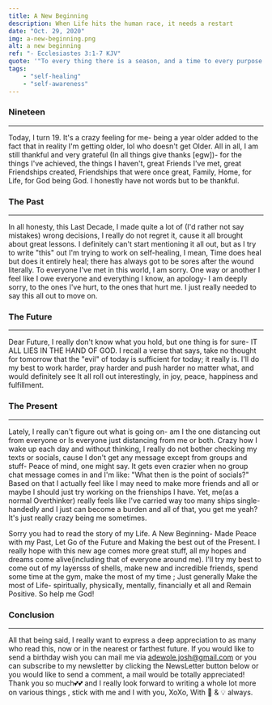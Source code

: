 ```yaml
---
title: A New Beginning
description: When Life hits the human race, it needs a restart
date: "Oct. 29, 2020"
img: a-new-beginning.png
alt: a new beginning
ref: "- Ecclesiastes 3:1-7 KJV"
quote: '"To every thing there is a season, and a time to every purpose under the heaven: A time to be born, and a time to die; a time to plant, and a time to pluck up that which is planted; A time to kill, and a time to heal; a time to break down, and a time to build up; A time to weep, and a time to laugh; a time to mourn, and a time to dance; A time to cast away stones, and a time to gather stones together; a time to embrace, and a time to refrain from embracing; A time to get, and a time to lose; a time to keep, and a time to cast away; A time to rend, and a time to sew; a time to keep silence, and a time to speak; A time to love, and a time to hate; a time of war, and a time of peace."'
tags:
    - "self-healing"
    - "self-awareness"
---
```



### Nineteen
---

Today, I turn 19. It's a crazy feeling for me- being a year older added to the fact that in reality I'm getting older, lol who doesn't get Older. All in all, I am still thankful and very grateful (In all things give thanks [egw])- for the things I've achieved, the things I haven't, great Friends I've met, great Friendships created, Friendships that were once great, Family, Home, for Life, for God being God. I honestly have not words but to be thankful.

### The Past
---

In all honesty, this Last Decade, I made quite a lot of (I'd rather not say mistakes) wrong decisions, I really do not regret it, cause it all brought about great lessons. I definitely can't start mentioning it all out, but as I try to write "this" out I'm trying to work on self-healing, I mean, Time does heal but does it entirely heal; there has always got to be sores after the wound literally. To everyone I've met in this world, I am sorry. One way or another I feel like I owe everyone and everything I know, an apology- I am deeply sorry, to the ones I've hurt, to the ones that hurt me. I just really needed to say this all out to move on.

### The Future
---

Dear Future, I really don't know what you hold, but one thing is for sure- IT ALL LIES IN THE HAND OF GOD. I recall a verse that says, take no thought for tomorrow that the "evil" of today is sufficient for today; it really is. I'll do my best to work harder, pray harder and push harder no matter what, and would definitely see It all roll out interestingly, in joy, peace, happiness and fulfillment.

### The Present
---

Lately, I really can't figure out what is going on- am I the one distancing out from everyone or Is everyone just distancing from me or both. Crazy how I wake up each day and without thinking, I really do not bother checking my texts or socials, cause I don't get any message except from groups and stuff- Peace of mind, one might say. It gets even crazier when no group chat message comes in and I'm like: "What then is the point of socials?" Based on that I actually feel like I may need to make more friends and all or maybe I should just try working on the frienships I have. Yet, me(as a normal Overthinker) really feels like I've carried way too many ships single-handedly and I just can become a burden and all of that, you get me yeah? It's just really crazy being me sometimes.

Sorry you had to read the story of my Life. A New Beginning- Made Peace with my Past, Let Go of the Future and Making the best out of the Present. I really hope with this new age comes more great stuff, all my hopes and dreams come alive(including that of everyone around me). I'll try my best to come out of my layersss of shells, make new and incredible friends, spend some time at the gym, make the most of my time ; Just generally Make the most of Life- spiritually, physically, mentally, financially et all and Remain Positive. So help me God!

### Conclusion
---

All that being said, I really want to express a deep appreciation to as many who read this, now or in the nearest or farthest future. If you would like to send a birthday wish you can mail me via adewole.josh@gmail.com or you can subscribe to my newsletter by clicking the NewsLetter button below or you would like to send a comment, a mail would be totally appreciated! Thank you so much💕💕 and I really look forward to writing a whole lot more on various things , stick with me and I with you, XoXo, With 💖 & 💡 always.